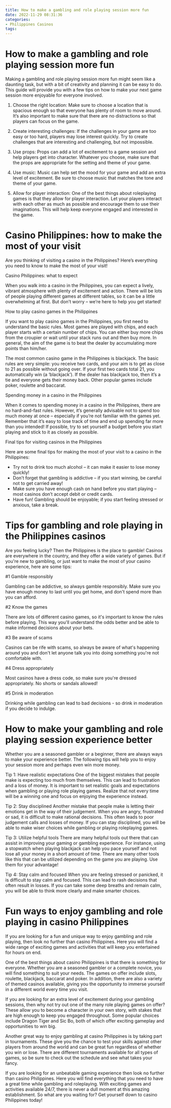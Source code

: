 ```yaml
---
title: How to make a gambling and role playing session more fun 
date: 2022-11-29 08:31:36
categories:
- Philippines Casinos
tags:
---
```



#  How to make a gambling and role playing session more fun 

Making a gambling and role playing session more fun might seem like a daunting task, but with a bit of creativity and planning it can be easy to do. This guide will provide you with a few tips on how to make your next game session more enjoyable for everyone involved.

1. Choose the right location: Make sure to choose a location that is spacious enough so that everyone has plenty of room to move around. It’s also important to make sure that there are no distractions so that players can focus on the game.

2. Create interesting challenges: If the challenges in your game are too easy or too hard, players may lose interest quickly. Try to create challenges that are interesting and challenging, but not impossible.

3. Use props: Props can add a lot of excitement to a game session and help players get into character. Whatever you choose, make sure that the props are appropriate for the setting and theme of your game.

4. Use music: Music can help set the mood for your game and add an extra level of excitement. Be sure to choose music that matches the tone and theme of your game.

5. Allow for player interaction: One of the best things about roleplaying games is that they allow for player interaction. Let your players interact with each other as much as possible and encourage them to use their imaginations. This will help keep everyone engaged and interested in the game.

#  Casino Philippines: how to make the most of your visit 

Are you thinking of visiting a casino in the Philippines? Here’s everything you need to know to make the most of your visit!

Casino Philippines: what to expect

When you walk into a casino in the Philippines, you can expect a lively, vibrant atmosphere with plenty of excitement and action. There will be lots of people playing different games at different tables, so it can be a little overwhelming at first. But don’t worry – we’re here to help you get started!

How to play casino games in the Philippines

If you want to play casino games in the Philippines, you first need to understand the basic rules. Most games are played with chips, and each player starts with a certain number of chips. You can either buy more chips from the croupier or wait until your stack runs out and then buy more. In general, the aim of the game is to beat the dealer by accumulating more points than him/her.

The most common casino game in the Philippines is blackjack. The basic rules are very simple: you receive two cards, and your aim is to get as close to 21 as possible without going over. If your first two cards total 21, you automatically win (a ‘blackjack’). If the dealer has blackjack too, then it’s a tie and everyone gets their money back. Other popular games include poker, roulette and baccarat.

Spending money in a casino in the Philippines

When it comes to spending money in a casino in the Philippines, there are no hard-and-fast rules. However, it’s generally advisable not to spend too much money at once – especially if you’re not familiar with the games yet. Remember that it’s easy to lose track of time and end up spending far more than you intended! If possible, try to set yourself a budget before you start playing and stick to it as closely as possible.

Final tips for visiting casinos in the Philippines

Here are some final tips for making the most of your visit to a casino in the Philippines: 
- Try not to drink too much alcohol – it can make it easier to lose money quickly! 
- Don’t forget that gambling is addictive – if you start winning, be careful not to get carried away! 
- Make sure you have enough cash on hand before you start playing – most casinos don’t accept debit or credit cards.  
- Have fun! Gambling should be enjoyable; if you start feeling stressed or anxious, take a break.

#  Tips for gambling and role playing in the Philippines casinos 

Are you feeling lucky? Then the Philippines is the place to gamble! Casinos are everywhere in the country, and they offer a wide variety of games. But if you're new to gambling, or just want to make the most of your casino experience, here are some tips:

#1 Gamble responsibly 

Gambling can be addictive, so always gamble responsibly. Make sure you have enough money to last until you get home, and don't spend more than you can afford.

#2 Know the games 

There are lots of different casino games, so it's important to know the rules before playing. This way you'll understand the odds better and be able to make informed decisions about your bets.

#3 Be aware of scams 

Casinos can be rife with scams, so always be aware of what's happening around you and don't let anyone talk you into doing something you're not comfortable with.

#4 Dress appropriately 

Most casinos have a dress code, so make sure you're dressed appropriately. No shorts or sandals allowed! 

#5 Drink in moderation 

Drinking while gambling can lead to bad decisions - so drink in moderation if you decide to indulge.

#  How to make your gambling and role playing session experience better 

Whether you are a seasoned gambler or a beginner, there are always ways to make your experience better. The following tips will help you to enjoy your session more and perhaps even win more money.

Tip 1: Have realistic expectations 
One of the biggest mistakes that people make is expecting too much from themselves. This can lead to frustration and a loss of money. It is important to set realistic goals and expectations when gambling or playing role playing games. Realize that not every time will be a winning one and focus on enjoying the experience instead.

Tip 2: Stay disciplined 
Another mistake that people make is letting their emotions get in the way of their judgement. When you are angry, frustrated or sad, it is difficult to make rational decisions. This often leads to poor judgement calls and losses of money. If you can stay disciplined, you will be able to make wiser choices while gambling or playing roleplaying games.

Tip 3: Utilize helpful tools 
There are many helpful tools out there that can assist in improving your gaming or gambling experience. For instance, using a stopwatch when playing blackjack can help you pace yourself and not lose all your money in a short amount of time. There are many other tools like this that can be utilized depending on the game you are playing. Use them for your advantage!

Tip 4: Stay calm and focused 
When you are feeling stressed or panicked, it is difficult to stay calm and focused. This can lead to rash decisions that often result in losses. If you can take some deep breaths and remain calm, you will be able to think more clearly and make smarter choices.

#  Fun ways to enjoy gambling and role playing in casino Philippines

If you are looking for a fun and unique way to enjoy gambling and role playing, then look no further than casino Philippines. Here you will find a wide range of exciting games and activities that will keep you entertained for hours on end.

One of the best things about casino Philippines is that there is something for everyone. Whether you are a seasoned gambler or a complete novice, you will find something to suit your needs. The games on offer include slots, roulette, blackjack, baccarat and poker. In addition, there are also a variety of themed casinos available, giving you the opportunity to immerse yourself in a different world every time you visit.

If you are looking for an extra level of excitement during your gambling sessions, then why not try out one of the many role playing games on offer? These allow you to become a character in your own story, with stakes that are high enough to keep you engaged throughout. Some popular choices include Dragon Tiger and Sic Bo, both of which offer exciting gameplay and opportunities to win big.

Another great way to enjoy gambling at casino Philippines is by taking part in tournaments. These give you the chance to test your skills against other players from around the world and can be great fun regardless of whether you win or lose. There are different tournaments available for all types of games, so be sure to check out the schedule and see what takes your fancy.

If you are looking for an unbeatable gaming experience then look no further than casino Philippines. Here you will find everything that you need to have a great time while gambling and roleplaying. With exciting games and activities available 24/7, there is never a dull moment at this amazing establishment. So what are you waiting for? Get yourself down to casino Philippines today!